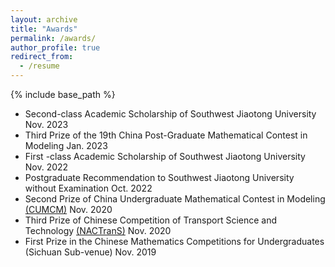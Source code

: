 ```yaml
---
layout: archive
title: "Awards"
permalink: /awards/
author_profile: true
redirect_from:
  - /resume
---
```


{% include base_path %}
* Second-class Academic Scholarship of Southwest Jiaotong University 	Nov. 2023
* Third Prize of the 19th China Post-Graduate Mathematical Contest in Modeling 	Jan. 2023
* First -class Academic Scholarship of Southwest Jiaotong University 	Nov. 2022
* Postgraduate Recommendation to Southwest Jiaotong University without Examination 	Oct. 2022
* Second Prize of China Undergraduate Mathematical Contest in Modeling [(CUMCM)](https://www.mcm.edu.cn/)	Nov. 2020
* Third Prize of Chinese Competition of Transport Science and Technology [(NACTranS)](https://www.nactrans.com.cn/)	Nov. 2020
* First Prize in the Chinese Mathematics Competitions for Undergraduates (Sichuan Sub-venue)	Nov. 2019





